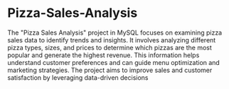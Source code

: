# Pizza-Sales-Analysis

The "Pizza Sales Analysis" project in MySQL focuses on examining pizza sales data to identify trends and insights.
  It involves analyzing different pizza types, sizes, and prices to determine which pizzas are the most popular and
  generate the highest revenue. This information helps understand customer preferences and  can guide menu optimization and                                 
  marketing strategies. The project aims to improve sales and customer satisfaction by leveraging data-driven decisions
